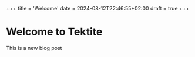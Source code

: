 +++
title = 'Welcome'
date = 2024-08-12T22:46:55+02:00
draft = true
+++
# Welcome to Tektite

This is a new blog post